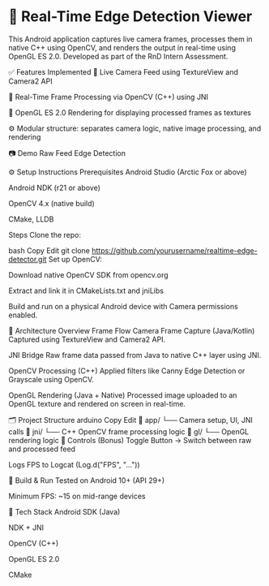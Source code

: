 # 📱 Real-Time Edge Detection Viewer
This Android application captures live camera frames, processes them in native C++ using OpenCV, and renders the output in real-time using OpenGL ES 2.0. Developed as part of the RnD Intern Assessment.

✅ Features Implemented
📸 Live Camera Feed using TextureView and Camera2 API

🔁 Real-Time Frame Processing via OpenCV (C++) using JNI

🎨 OpenGL ES 2.0 Rendering for displaying processed frames as textures

⚙️ Modular structure: separates camera logic, native image processing, and rendering


📷 Demo
Raw Feed	Edge Detection

⚙ Setup Instructions
Prerequisites
Android Studio (Arctic Fox or above)

Android NDK (r21 or above)

OpenCV 4.x (native build)

CMake, LLDB

Steps
Clone the repo:

bash
Copy
Edit
git clone https://github.com/yourusername/realtime-edge-detector.git
Set up OpenCV:

Download native OpenCV SDK from opencv.org

Extract and link it in CMakeLists.txt and jniLibs

Build and run on a physical Android device with Camera permissions enabled.

🧠 Architecture Overview
Frame Flow
Camera Frame Capture (Java/Kotlin)
Captured using TextureView and Camera2 API.

JNI Bridge
Raw frame data passed from Java to native C++ layer using JNI.

OpenCV Processing (C++)
Applied filters like Canny Edge Detection or Grayscale using OpenCV.

OpenGL Rendering (Java + Native)
Processed image uploaded to an OpenGL texture and rendered on screen in real-time.

🗂 Project Structure
arduino
Copy
Edit
📁 app/
   └── Camera setup, UI, JNI calls
📁 jni/
   └── C++ OpenCV frame processing logic
📁 gl/
   └── OpenGL rendering logic
🔧 Controls (Bonus)
Toggle Button → Switch between raw and processed feed

Logs FPS to Logcat (Log.d("FPS", "..."))

🏁 Build & Run
Tested on Android 10+ (API 29+)

Minimum FPS: ~15 on mid-range devices

🧪 Tech Stack
Android SDK (Java)

NDK + JNI

OpenCV (C++)

OpenGL ES 2.0

CMake
